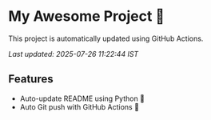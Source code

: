 # My Awesome Project 🚀

This project is automatically updated using GitHub Actions.

_Last updated: 2025-07-26 11:22:44 IST_

## Features
- Auto-update README using Python 🐍
- Auto Git push with GitHub Actions 🤖
